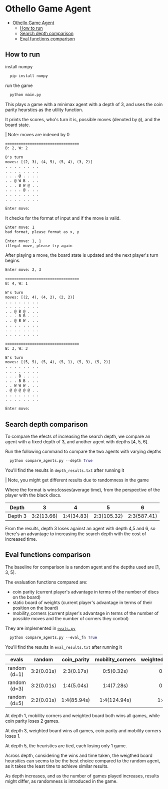 # Othello Game Agent

- [Othello Game Agent](#othello-game-agent)
  - [How to run](#how-to-run)
  - [Search depth comparison](#search-depth-comparison)
  - [Eval functions comparison](#eval-functions-comparison)

## How to run

install numpy

```bash
  pip install numpy
```

run the game

```bash
  python main.py
```

This plays a game with a minimax agent with a depth of 3, and uses the coin parity heurstics as the utility function.

It prints the scores, who's turn it is, possible moves (denoted by `@`), and the board state.

| Note: moves are indexed by 0

```txt
=================================
B: 2, W: 2

B's turn
moves: [(2, 3), (4, 5), (5, 4), (3, 2)]
. . . . . . . .
. . . . . . . .
. . . @ . . . .
. . @ W B . . .
. . . B W @ . .
. . . . @ . . .
. . . . . . . .
. . . . . . . .

Enter move:
```

It checks for the format of input and if the move is valid.

```txt
Enter move: 1
bad format, please format as x, y

Enter move: 1, 1
illegal move, please try again
```

After playing a move, the board state is updated and the next player's turn begins.

```txt
Enter move: 2, 3

=================================
B: 4, W: 1

W's turn
moves: [(2, 4), (4, 2), (2, 2)]
. . . . . . . .
. . . . . . . .
. . @ B @ . . .
. . . B B . . .
. . @ B W . . .
. . . . . . . .
. . . . . . . .
. . . . . . . .

=================================
B: 3, W: 3

B's turn
moves: [(5, 5), (5, 4), (5, 1), (5, 3), (5, 2)]
. . . . . . . .
. . . . . . . .
. . . B . . . .
. . . B B . . .
. . W W W . . .
. @ @ @ @ @ . .
. . . . . . . .
. . . . . . . .

Enter move:

```

## Search depth comparison

To compare the efects of increasing the search depth, we compare an agent with a fixed depth of 3, and another agent with depths [4, 5, 6].

Run the following command to compare the two agents with varying depths

```py
  python compare_agents.py --depth True
```

You'll find the results in `depth_results.txt` after running it

| Note, you might get different results due to randomness in the game

Where the format is wins:losses(average time), from the perspective of the player with the black discs.

|  Depth  |     3      |     4      |      5      |      6      |
| :-----: | :--------: | :--------: | :---------: | :---------: |
| Depth 3 | 3:2(13.66) | 1:4(34.83) | 2:3(105.32) | 2:3(587.41) |

From the results, depth 3 loses against an agent with depth 4,5 and 6, so there's an advantage to increasing the search depth with the cost of increased time.

## Eval functions comparison

The baseline for comparison is a random agent and the depths used are [1, 3, 5].

The evaluation functions compared are:

- coin parity (current player's advantage in terms of the number of discs on the board)
- static board of weights (current player's advantage in terms of their position on the board)
- mobility_corners (current player's advantage in terms of the number of possible moves and the number of corners they control)

They are implemented in [`evals.py`](evals.py)

```py
  python compare_agents.py --eval_fn True
```

You'll find the results in `eval_results.txt` after running it

|    evals     |   random   | coin_parity | mobility_corners | weighted_board_position |
| :----------: | :--------: | :---------: | :--------------: | :---------------------: |
| random (d=1) | 3:2(0.01s) | 2:3(0.17s)  |    0:5(0.32s)    |       0:5(0.23s)        |
| random (d=3) | 3:2(0.01s) | 1:4(5.04s)  |    1:4(7.28s)    |       0:5(5.94s)        |
| random (d=5) | 2:2(0.01s) | 1:4(85.94s) |   1:4(124.94s)   |       1:4(85.23s)       |

At depth 1, mobility corners and weighted board both wins all games, while coin parity loses 2 games.

At depth 3, weighted board wins all games, coin parity and mobility corners loses 1.

At depth 5, the heuristics are tied, each losing only 1 game.

Across depth, considering the wins and time taken, the weigthed board heursitics can seems to be the best choice compared to the random agent, as it takes the least time to achieve similar results.

As depth increases, and as the number of games played increases, results might differ, as randomness is introduced in the game.
